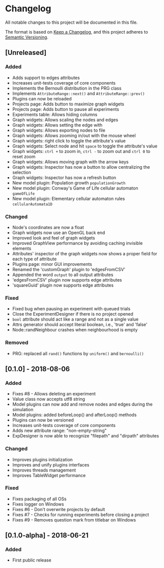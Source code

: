 # Changelog
All notable changes to this project will be documented in this file.

The format is based on [Keep a Changelog](https://keepachangelog.com/en/1.0.0/),
and this project adheres to [Semantic Versioning](https://semver.org/spec/v2.0.0.html).

## [Unreleased]
### Added
- Adds support to edges attributes
- Increases unit-tests coverage of core components
- Implements the Bernoulli distribution in the PRG class
- Implements `AttributeRange::next()` and `AttributeRange::prev()`
- Plugins can now be reloaded
- Projects page: Adds button to maximize graph widgets
- Projects page: Adds button to pause all experiments
- Experiments table: Allows hiding columns
- Graph widgets: Allows scaling the nodes and edges
- Graph widgets: Allows setting the edge with
- Graph widgets: Allows exporting nodes to file
- Graph widgets: Allows zooming in/out with the mouse wheel
- Graph widgets: right click to toggle the attribute's value
- Graph widgets: Select node and hit `space` to toggle the attribute's value
- Graph widgets: `ctrl +` to zoom in, `ctrl -` to zoom out and `ctrl 0` to reset zoom
- Graph widgets: Allows moving graph with the arrow keys
- Graph widgets: Inspector has now a button to allow centralizing the selection
- Graph widgets: Inspector has now a refresh button
- New model plugin: Population growth `populationGrowth`
- New model plugin: Conway's Game of Life cellular automaton `gameOfLife`
- New model plugin: Elementary cellular automaton rules `cellularAutomata1D`

### Changed
- Node's coordinates are now a float
- Graph widgets now use an OpenGL back end
- Improved look and feel of graph widgets
- Improved GraphView performance by avoiding caching invisible elements
- Attributes' inspector of the graph widgets now shows a proper field for each type of attribute
- Plugins page: minor GUI improvements
- Renamed the 'customGraph' plugin to 'edgesFromCSV'
- Appended the word `output` to all output attributes
- 'edgesFromCSV' plugin now supports edge attributes
- 'squareGuid' plugin now supports edge attributes

### Fixed
- Fixed bug when pausing an experiment with queued trials
- Close the ExperimentDesigner if there is no project opened
- `bool` attribute should act like a range and not as a single value
- Attrs generator should accept literal boolean, i.e., 'true' and 'false'
- Node::randNeighbour crashes when neighbourhood is empty

### Removed
- PRG: replaced all `rand()` functions by `uniform()` and `bernoulli()`

## [0.1.0] - 2018-08-06
### Added
- Fixes #8 - Allows deleting an experiment
- Value class now accepts utf8 string
- Model plugins can now add and remove nodes and edges during the simulation
- Model plugins: added beforeLoop() and afterLoop() methods
- Plugins can now be versioned
- Increases unit-tests coverage of core components
- Adds new attribute range: "non-empty-string"
- ExpDesigner is now able to recognize "filepath" and "dirpath" attributes

### Changed
- Improves plugins initialization
- Improves and unify plugins interfaces
- Improves threads management
- Improves TableWidget performance

### Fixed
- Fixes packaging of all OSs
- Fixes logger on Windows
- Fixes #6 - Don't overwrite projects by default
- Fixes #7 - Checks for running experiments before closing a project
- Fixes #9 - Removes question mark from titlebar on Windows

## [0.1.0-alpha] - 2018-06-21
### Added
- First public release
